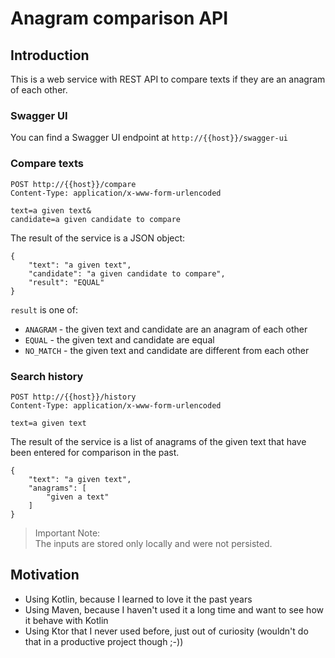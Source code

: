# Anagram comparison API

## Introduction

This is a web service with REST API to compare texts if they are an anagram of each other.

### Swagger UI

You can find a Swagger UI endpoint at `http://{{host}}/swagger-ui` 

### Compare texts

```
POST http://{{host}}/compare
Content-Type: application/x-www-form-urlencoded

text=a given text&
candidate=a given candidate to compare
```

The result of the service is a JSON object:

```
{
    "text": "a given text",
    "candidate": "a given candidate to compare",
    "result": "EQUAL"
}
```

`result` is one of:

* `ANAGRAM` - the given text and candidate are an anagram of each other
* `EQUAL` - the given text and candidate are equal
* `NO_MATCH` - the given text and candidate are different from each other

### Search history

```
POST http://{{host}}/history
Content-Type: application/x-www-form-urlencoded

text=a given text
```

The result of the service is a list of anagrams of the given text that have been entered for comparison in the past.

```
{
    "text": "a given text",
    "anagrams": [
        "given a text"
    ]
}
```

> Important Note: \
> The inputs are stored only locally and were not persisted.

## Motivation

* Using Kotlin, because I learned to love it the past years
* Using Maven, because I haven't used it a long time and want to see how it behave with Kotlin
* Using Ktor that I never used before, just out of curiosity (wouldn't do that in a productive project though ;-)) 

